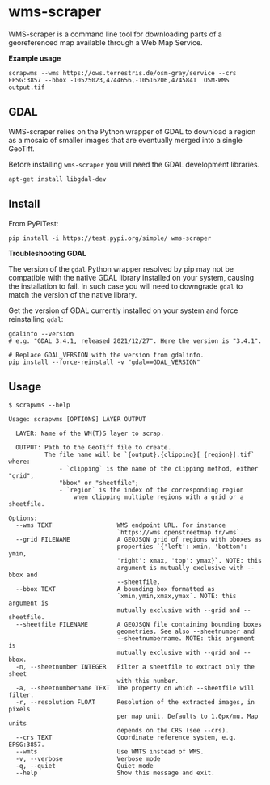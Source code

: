 wms-scraper
==============
WMS-scraper is a command line tool for downloading parts of a georeferenced map available through a Web Map Service.

**Example usage**
```shell
scrapwms --wms https://ows.terrestris.de/osm-gray/service --crs EPSG:3857 --bbox -10525023,4744656,-10516206,4745841  OSM-WMS output.tif
```


GDAL
-------
WMS-scraper relies on the Python wrapper of GDAL to download a region as a mosaic of smaller images that are eventually merged into a single GeoTiff.

Before installing `wms-scraper` you will need the GDAL development libraries.
```shell
apt-get install libgdal-dev
```


Install
-------
From PyPiTest:
```shell
pip install -i https://test.pypi.org/simple/ wms-scraper
```


**Troubleshooting GDAL**

The version of the `gdal` Python wrapper resolved by pip may not be compatible with the native GDAL library installed on your system, causing the installation to fail.
In such case you will need to downgrade `gdal` to match the version of the native library.

Get the version of GDAL currently installed on your system and force reinstalling `gdal`:
```shell
gdalinfo --version
# e.g. "GDAL 3.4.1, released 2021/12/27". Here the version is "3.4.1".

# Replace GDAL_VERSION with the version from gdalinfo.
pip install --force-reinstall -v "gdal==GDAL_VERSION"
```


Usage
-----

```
$ scrapwms --help

Usage: scrapwms [OPTIONS] LAYER OUTPUT

  LAYER: Name of the WM(T)S layer to scrap.

  OUTPUT: Path to the GeoTiff file to create.
          The file name will be `{output}.{clipping}[_{region}].tif` where:
              - `clipping` is the name of the clipping method, either "grid",
              "bbox" or "sheetfile";
              - `region` is the index of the corresponding region
                  when clipping multiple regions with a grid or a sheetfile.

Options:
  --wms TEXT                  WMS endpoint URL. For instance
                              `https://wms.openstreetmap.fr/wms`.
  --grid FILENAME             A GEOJSON grid of regions with bboxes as
                              properties `{'left': xmin, 'bottom': ymin,
                              'right': xmax, 'top': ymax}`. NOTE: this
                              argument is mutually exclusive with --bbox and
                              --sheetfile.
  --bbox TEXT                 A bounding box formatted as
                              `xmin,ymin,xmax,ymax`. NOTE: this argument is
                              mutually exclusive with --grid and --sheetfile.
  --sheetfile FILENAME        A GEOJSON file containing bounding boxes
                              geometries. See also --sheetnumber and
                              --sheetnumbername. NOTE: this argument is
                              mutually exclusive with --grid and --bbox.
  -n, --sheetnumber INTEGER   Filter a sheetfile to extract only the sheet
                              with this number.
  -a, --sheetnumbername TEXT  The property on which --sheetfile will filter.
  -r, --resolution FLOAT      Resolution of the extracted images, in pixels
                              per map unit. Defaults to 1.0px/mu. Map units
                              depends on the CRS (see --crs).
  --crs TEXT                  Coordinate reference system, e.g. EPSG:3857.
  --wmts                      Use WMTS instead of WMS.
  -v, --verbose               Verbose mode
  -q, --quiet                 Quiet mode
  --help                      Show this message and exit.
```
